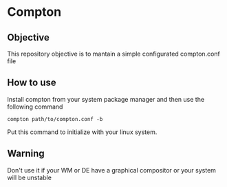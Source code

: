 # Compton

## Objective

This repository objective is to mantain a simple configurated compton.conf file

## How to use
Install compton from your system package manager and then use the following command
```
compton path/to/compton.conf -b
```
Put this command to initialize with your linux system.

## Warning
Don't use it if your WM or DE have a graphical compositor or your system will be unstable


